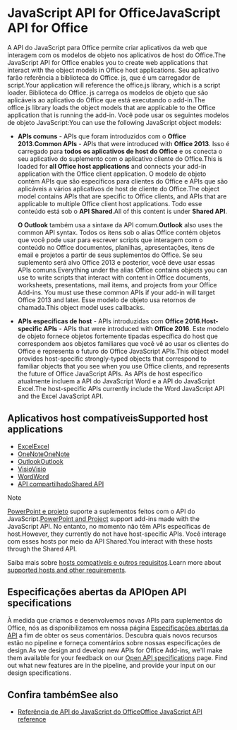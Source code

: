 # <a name="javascript-api-for-office"></a><span data-ttu-id="29d29-101">JavaScript API for Office</span><span class="sxs-lookup"><span data-stu-id="29d29-101">JavaScript API for Office</span></span>

<span data-ttu-id="29d29-102">A API do JavaScript para Office permite criar aplicativos da web que interagem com os modelos de objeto nos aplicativos de host do Office.</span><span class="sxs-lookup"><span data-stu-id="29d29-102">The JavaScript API for Office enables you to create web applications that interact with the object models in Office host applications.</span></span> <span data-ttu-id="29d29-103">Seu aplicativo farão referência a biblioteca do Office. js, que é um carregador de script.</span><span class="sxs-lookup"><span data-stu-id="29d29-103">Your application will reference the office.js library, which is a script loader.</span></span> <span data-ttu-id="29d29-104">Biblioteca do Office. js carrega os modelos de objeto que são aplicáveis ao aplicativo do Office que está executando o add-in.</span><span class="sxs-lookup"><span data-stu-id="29d29-104">The office.js library loads the object models that are applicable to the Office application that is running the add-in.</span></span> <span data-ttu-id="29d29-105">Você pode usar os seguintes modelos de objeto JavaScript:</span><span class="sxs-lookup"><span data-stu-id="29d29-105">You can use the following JavaScript object models:</span></span>

- <span data-ttu-id="29d29-106">**APIs comuns** - APIs que foram introduzidos com o **Office 2013**.</span><span class="sxs-lookup"><span data-stu-id="29d29-106">**Common APIs** - APIs that were introduced with **Office 2013**.</span></span> <span data-ttu-id="29d29-107">Isso é carregado para **todos os aplicativos de host do Office** e os conecta o seu aplicativo do suplemento com o aplicativo cliente do Office.</span><span class="sxs-lookup"><span data-stu-id="29d29-107">This is loaded for **all Office host applications** and connects your add-in application with the Office client application.</span></span> <span data-ttu-id="29d29-108">O modelo de objeto contém APIs que são específicos para clientes do Office e APIs que são aplicáveis a vários aplicativos de host de cliente do Office.</span><span class="sxs-lookup"><span data-stu-id="29d29-108">The object model contains APIs that are specific to Office clients, and APIs that are applicable to multiple Office client host applications.</span></span> <span data-ttu-id="29d29-109">Todo esse conteúdo está sob o **API Shared**.</span><span class="sxs-lookup"><span data-stu-id="29d29-109">All of this content is under **Shared API**.</span></span> 

  <span data-ttu-id="29d29-110">**O Outlook** também usa a sintaxe da API comum.</span><span class="sxs-lookup"><span data-stu-id="29d29-110">**Outlook** also uses the common API syntax.</span></span> <span data-ttu-id="29d29-111">Todos os itens sob o alias Office contém objetos que você pode usar para escrever scripts que interagem com o conteúdo no Office documentos, planilhas, apresentações, itens de email e projetos a partir de seus suplementos do Office. Se seu suplemento será alvo Office 2013 e posterior, você deve usar essas APIs comuns.</span><span class="sxs-lookup"><span data-stu-id="29d29-111">Everything under the alias Office contains objects you can use to write scripts that interact with content in Office documents, worksheets, presentations, mail items, and projects from your Office Add-ins. You must use these common APIs if your add-in will target Office 2013 and later.</span></span> <span data-ttu-id="29d29-112">Esse modelo de objeto usa retornos de chamada.</span><span class="sxs-lookup"><span data-stu-id="29d29-112">This object model uses callbacks.</span></span>

- <span data-ttu-id="29d29-113">**APIs específicas de host** - APIs introduzidas com **Office 2016**.</span><span class="sxs-lookup"><span data-stu-id="29d29-113">**Host-specific APIs** - APIs that were introduced with **Office 2016**.</span></span> <span data-ttu-id="29d29-114">Este modelo de objeto fornece objetos fortemente tipadas específica do host que correspondem aos objetos familiares que você vê ao usar os clientes do Office e representa o futuro do Office JavaScript APIs.</span><span class="sxs-lookup"><span data-stu-id="29d29-114">This object model provides host-specific strongly-typed objects that correspond to familiar objects that you see when you use Office clients, and represents the future of Office JavaScript APIs.</span></span> <span data-ttu-id="29d29-115">As APIs de host específico atualmente incluem a API do JavaScript Word e a API do JavaScript Excel.</span><span class="sxs-lookup"><span data-stu-id="29d29-115">The host-specific APIs currently include the Word JavaScript API and the Excel JavaScript API.</span></span>

## <a name="supported-host-applications"></a><span data-ttu-id="29d29-116">Aplicativos host compatíveis</span><span class="sxs-lookup"><span data-stu-id="29d29-116">Supported host applications</span></span>

- [<span data-ttu-id="29d29-117">Excel</span><span class="sxs-lookup"><span data-stu-id="29d29-117">Excel</span></span>](overview/excel-add-ins-reference-overview.md)
- [<span data-ttu-id="29d29-118">OneNote</span><span class="sxs-lookup"><span data-stu-id="29d29-118">OneNote</span></span>](overview/onenote-add-ins-javascript-reference.md)
- [<span data-ttu-id="29d29-119">Outlook</span><span class="sxs-lookup"><span data-stu-id="29d29-119">Outlook</span></span>](requirement-sets/outlook-api-requirement-sets.md)
- [<span data-ttu-id="29d29-120">Visio</span><span class="sxs-lookup"><span data-stu-id="29d29-120">Visio</span></span>](overview/visio-javascript-reference-overview.md)
- [<span data-ttu-id="29d29-121">Word</span><span class="sxs-lookup"><span data-stu-id="29d29-121">Word</span></span>](overview/word-add-ins-reference-overview.md)
- [<span data-ttu-id="29d29-122">API compartilhado</span><span class="sxs-lookup"><span data-stu-id="29d29-122">Shared API</span></span>](requirement-sets/office-add-in-requirement-sets.md)

> [!NOTE] 
> <span data-ttu-id="29d29-123">[PowerPoint e projeto](requirement-sets/powerpoint-and-project-note.md) suporte a suplementos feitos com o API do JavaScript.</span><span class="sxs-lookup"><span data-stu-id="29d29-123">[PowerPoint and Project](requirement-sets/powerpoint-and-project-note.md) support add-ins made with the JavaScript API.</span></span> <span data-ttu-id="29d29-124">No entanto, no momento não têm APIs específicas de host.</span><span class="sxs-lookup"><span data-stu-id="29d29-124">However, they currently do not have host-specific APIs.</span></span> <span data-ttu-id="29d29-125">Você interage com esses hosts por meio da API Shared.</span><span class="sxs-lookup"><span data-stu-id="29d29-125">You interact with these hosts through the Shared API.</span></span>

<span data-ttu-id="29d29-126">Saiba mais sobre [hosts compatíveis e outros requisitos](https://docs.microsoft.com/office/dev/add-ins/concepts/requirements-for-running-office-add-ins).</span><span class="sxs-lookup"><span data-stu-id="29d29-126">Learn more about [supported hosts and other requirements](https://docs.microsoft.com/office/dev/add-ins/concepts/requirements-for-running-office-add-ins).</span></span>

## <a name="open-api-specifications"></a><span data-ttu-id="29d29-127">Especificações abertas da API</span><span class="sxs-lookup"><span data-stu-id="29d29-127">Open API specifications</span></span>

<span data-ttu-id="29d29-p106">À medida que criamos e desenvolvemos novas APIs para suplementos do Office, nós as disponibilizamos em nossa página [Especificações abertas da API](openspec.md) a fim de obter os seus comentários. Descubra quais novos recursos estão no pipeline e forneça comentários sobre nossas especificações de design.</span><span class="sxs-lookup"><span data-stu-id="29d29-p106">As we design and develop new APIs for Office Add-ins, we'll make them available for your feedback on our [Open API specifications](openspec.md) page. Find out what new features are in the pipeline, and provide your input on our design specifications.</span></span>

## <a name="see-also"></a><span data-ttu-id="29d29-130">Confira também</span><span class="sxs-lookup"><span data-stu-id="29d29-130">See also</span></span>

- [<span data-ttu-id="29d29-131">Referência de API do JavaScript do Office</span><span class="sxs-lookup"><span data-stu-id="29d29-131">Office JavaScript API reference</span></span>](https://docs.microsoft.com/javascript/api/overview/office?view=office-js)